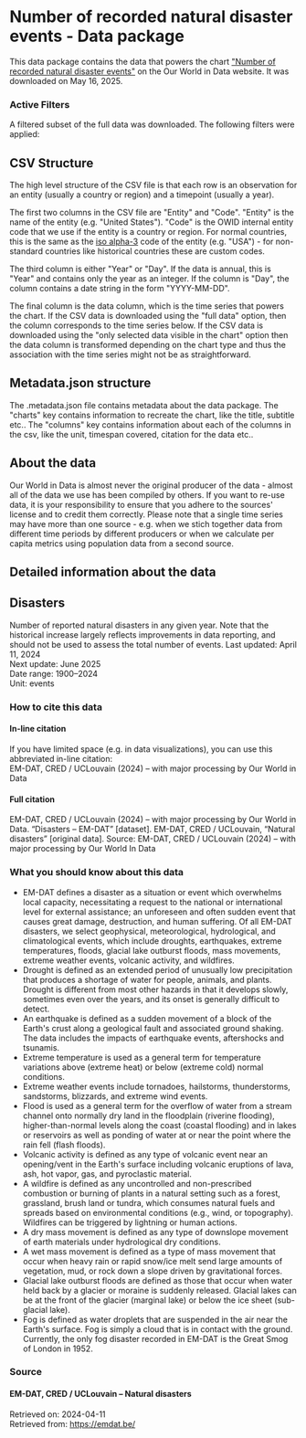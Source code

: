# Number of recorded natural disaster events - Data package

This data package contains the data that powers the chart ["Number of recorded natural disaster events"](https://ourworldindata.org/grapher/number-of-natural-disaster-events?v=1&csvType=full&useColumnShortNames=false) on the Our World in Data website. It was downloaded on May 16, 2025.

### Active Filters

A filtered subset of the full data was downloaded. The following filters were applied:

## CSV Structure

The high level structure of the CSV file is that each row is an observation for an entity (usually a country or region) and a timepoint (usually a year).

The first two columns in the CSV file are "Entity" and "Code". "Entity" is the name of the entity (e.g. "United States"). "Code" is the OWID internal entity code that we use if the entity is a country or region. For normal countries, this is the same as the [iso alpha-3](https://en.wikipedia.org/wiki/ISO_3166-1_alpha-3) code of the entity (e.g. "USA") - for non-standard countries like historical countries these are custom codes.

The third column is either "Year" or "Day". If the data is annual, this is "Year" and contains only the year as an integer. If the column is "Day", the column contains a date string in the form "YYYY-MM-DD".

The final column is the data column, which is the time series that powers the chart. If the CSV data is downloaded using the "full data" option, then the column corresponds to the time series below. If the CSV data is downloaded using the "only selected data visible in the chart" option then the data column is transformed depending on the chart type and thus the association with the time series might not be as straightforward.

## Metadata.json structure

The .metadata.json file contains metadata about the data package. The "charts" key contains information to recreate the chart, like the title, subtitle etc.. The "columns" key contains information about each of the columns in the csv, like the unit, timespan covered, citation for the data etc..

## About the data

Our World in Data is almost never the original producer of the data - almost all of the data we use has been compiled by others. If you want to re-use data, it is your responsibility to ensure that you adhere to the sources' license and to credit them correctly. Please note that a single time series may have more than one source - e.g. when we stich together data from different time periods by different producers or when we calculate per capita metrics using population data from a second source.

## Detailed information about the data


## Disasters
Number of reported natural disasters in any given year. Note that the historical increase largely reflects improvements in data reporting, and should not be used to assess the total number of events.
Last updated: April 11, 2024  
Next update: June 2025  
Date range: 1900–2024  
Unit: events  


### How to cite this data

#### In-line citation
If you have limited space (e.g. in data visualizations), you can use this abbreviated in-line citation:  
EM-DAT, CRED / UCLouvain (2024) – with major processing by Our World in Data

#### Full citation
EM-DAT, CRED / UCLouvain (2024) – with major processing by Our World in Data. “Disasters – EM-DAT” [dataset]. EM-DAT, CRED / UCLouvain, “Natural disasters” [original data].
Source: EM-DAT, CRED / UCLouvain (2024) – with major processing by Our World In Data

### What you should know about this data
* EM-DAT defines a disaster as a situation or event which overwhelms local capacity, necessitating a request to the national or international level for external assistance; an unforeseen and often sudden event that causes great damage, destruction, and human suffering. Of all EM-DAT disasters, we select geophysical, meteorological, hydrological, and climatological events, which include droughts, earthquakes, extreme temperatures, floods, glacial lake outburst floods, mass movements, extreme weather events, volcanic activity, and wildfires.
* Drought is defined as an extended period of unusually low precipitation that produces a shortage of water for people, animals, and plants. Drought is different from most other hazards in that it develops slowly, sometimes even over the years, and its onset is generally difficult to detect.
* An earthquake is defined as a sudden movement of a block of the Earth's crust along a geological fault and associated ground shaking. The data includes the impacts of earthquake events, aftershocks and tsunamis.
* Extreme temperature is used as a general term for temperature variations above (extreme heat) or below (extreme cold) normal conditions.
* Extreme weather events include tornadoes, hailstorms, thunderstorms, sandstorms, blizzards, and extreme wind events.
* Flood is used as a general term for the overflow of water from a stream channel onto normally dry land in the floodplain (riverine flooding), higher-than-normal levels along the coast (coastal flooding) and in lakes or reservoirs as well as ponding of water at or near the point where the rain fell (flash floods).
* Volcanic activity is defined as any type of volcanic event near an opening/vent in the Earth's surface including volcanic eruptions of lava, ash, hot vapor, gas, and pyroclastic material.
* A wildfire is defined as any uncontrolled and non-prescribed combustion or burning of plants in a natural setting such as a forest, grassland, brush land or tundra, which consumes natural fuels and spreads based on environmental conditions (e.g., wind, or topography). Wildfires can be triggered by lightning or human actions.
* A dry mass movement is defined as any type of downslope movement of earth materials under hydrological dry conditions.
* A wet mass movement is defined as a type of mass movement that occur when heavy rain or rapid snow/ice melt send large amounts of vegetation, mud, or rock down a slope driven by gravitational forces.
* Glacial lake outburst floods are defined as those that occur when water held back by a glacier or moraine is suddenly released. Glacial lakes can be at the front of the glacier (marginal lake) or below the ice sheet (sub-glacial lake).
* Fog is defined as water droplets that are suspended in the air near the Earth's surface. Fog is simply a cloud that is in contact with the ground. Currently, the only fog disaster recorded in EM-DAT is the Great Smog of London in 1952.

### Source

#### EM-DAT, CRED / UCLouvain – Natural disasters
Retrieved on: 2024-04-11  
Retrieved from: https://emdat.be/  


    
